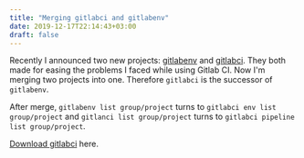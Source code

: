 ```yaml
---
title: "Merging gitlabci and gitlabenv"
date: 2019-12-17T22:14:43+03:00
draft: false
---
```


Recently I announced two new projects:
[gitlabenv](/post/new-project-gitlabenv/) and
[gitlabci](/post/new-project-gitlabci/). They both made for easing the problems
I faced while using Gitlab CI. Now I'm merging two projects into one. Therefore
`gitlabci` is the successor of `gitlabenv`.

After merge, `gitlabenv list group/project` turns to `gitlabci env list
group/project` and `gitlanci list group/project` turns to `gitlabci pipeline
list group/project`.

[Download gitlabci](https://github.com/egegunes/gitlabci/releases) here.
